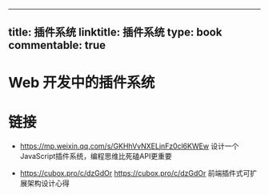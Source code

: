 
---
title: 插件系统
linktitle: 插件系统
type: book
commentable: true
---

# Web 开发中的插件系统

# 链接

- https://mp.weixin.qq.com/s/GKHhVvNXELjnFz0cl6KWEw 设计一个JavaScript插件系统，编程思维比死磕API更重要

- https://cubox.pro/c/dzGdOr https://cubox.pro/c/dzGdOr 前端插件式可扩展架构设计心得
    